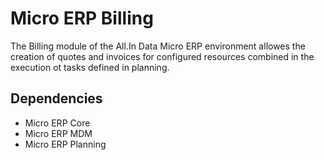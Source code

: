 # Micro ERP Billing

The Billing module of the All.In Data Micro ERP environment allowes the creation of quotes and
invoices for configured resources combined in the execution ot tasks defined in planning.

## Dependencies

- Micro ERP Core
- Micro ERP MDM
- Micro ERP Planning
